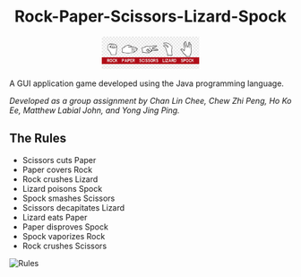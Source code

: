 <h1 align = "center">Rock-Paper-Scissors-Lizard-Spock</h1>
<p align = "center"><img src="/JavaGroupAssignment/image/readme images/Banner.png" alt="Banner" height="58" width="auto"></p>

A GUI application game developed using the Java programming language.

*Developed as a group assignment by Chan Lin Chee, Chew Zhi Peng, Ho Ko Ee, Matthew Labial John, and Yong Jing Ping.*


## The Rules

* Scissors cuts Paper
* Paper covers Rock
* Rock crushes Lizard
* Lizard poisons Spock
* Spock smashes Scissors
* Scissors decapitates Lizard
* Lizard eats Paper
* Paper disproves Spock
* Spock vaporizes Rock
* Rock crushes Scissors

<img src="/JavaGroupAssignment/image/rule.jfif" alt="Rules" height="66">







